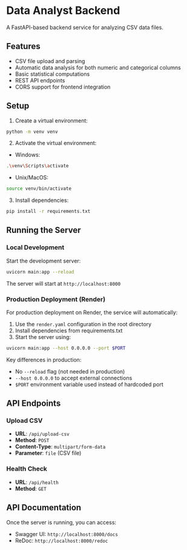 # Data Analyst Backend

A FastAPI-based backend service for analyzing CSV data files.

## Features

- CSV file upload and parsing
- Automatic data analysis for both numeric and categorical columns
- Basic statistical computations
- REST API endpoints
- CORS support for frontend integration

## Setup

1. Create a virtual environment:
```bash
python -m venv venv
```

2. Activate the virtual environment:
- Windows:
```bash
.\venv\Scripts\activate
```
- Unix/MacOS:
```bash
source venv/bin/activate
```

3. Install dependencies:
```bash
pip install -r requirements.txt
```

## Running the Server

### Local Development
Start the development server:
```bash
uvicorn main:app --reload
```

The server will start at `http://localhost:8000`

### Production Deployment (Render)
For production deployment on Render, the service will automatically:
1. Use the `render.yaml` configuration in the root directory
2. Install dependencies from requirements.txt
3. Start the server using:
```bash
uvicorn main:app --host 0.0.0.0 --port $PORT
```

Key differences in production:
- No `--reload` flag (not needed in production)
- `--host 0.0.0.0` to accept external connections
- `$PORT` environment variable used instead of hardcoded port

## API Endpoints

### Upload CSV
- **URL**: `/api/upload-csv`
- **Method**: `POST`
- **Content-Type**: `multipart/form-data`
- **Parameter**: `file` (CSV file)

### Health Check
- **URL**: `/api/health`
- **Method**: `GET`

## API Documentation

Once the server is running, you can access:
- Swagger UI: `http://localhost:8000/docs`
- ReDoc: `http://localhost:8000/redoc` 